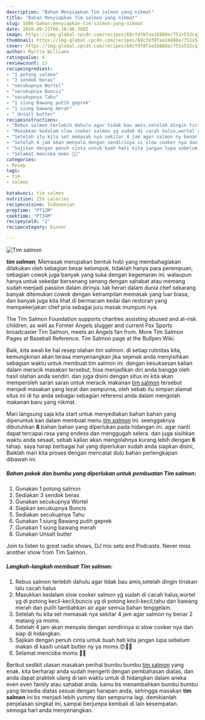 ```yaml
---
description: "Bahan Menyiapkan Tim salmon yang nikmat"
title: "Bahan Menyiapkan Tim salmon yang nikmat"
slug: 1606-bahan-menyiapkan-tim-salmon-yang-nikmat
date: 2020-09-21T06:10:40.700Z
image: https://img-global.cpcdn.com/recipes/68cfdf8faa16888e/751x532cq70/tim-salmon-foto-resep-utama.jpg
thumbnail: https://img-global.cpcdn.com/recipes/68cfdf8faa16888e/751x532cq70/tim-salmon-foto-resep-utama.jpg
cover: https://img-global.cpcdn.com/recipes/68cfdf8faa16888e/751x532cq70/tim-salmon-foto-resep-utama.jpg
author: Myrtle Williams
ratingvalue: 4
reviewcount: 13
recipeingredient:
- "1 potong salmon"
- "3 sendok beras"
- "secukupnya Wortel"
- "secukupnya Buncis"
- "secukupnya Tahu"
- "1 siung Bawang putih geprek"
- "1 siung bawang merah"
- " Unsalt butter"
recipeinstructions:
- "Rebus salmon terlebih dahulu agar tidak bau amis,setelah dingin tiriskan lalu cacah halus"
- "Masukkan kedalam slow cooker salmon yg sudah di cacah halus,wortel yg di potong kecil-kecil,buncis yg di potong kecil-kecil,tahu dan bawang merah dan putih tambahkan air agar semua bahan tenggelam."
- "Setelah itu kita set memasak nya sekitar 4 jam agar salmon ny benar 2 matang ya moms."
- "Setelah 4 jam akan menyala dengan sendirinya si slow cooker nya dan siap di hidangkan."
- "Sajikan dengan penuh cinta untuk buah hati kita jangan lupa sebelum makan di kasih unsalt butter ny ya moms.😍🥰🥰"
- "Selamat mencoba moms 🥰😍"
categories:
- Resep
tags:
- tim
- salmon

katakunci: tim salmon 
nutrition: 255 calories
recipecuisine: Indonesian
preptime: "PT12M"
cooktime: "PT34M"
recipeyield: "2"
recipecategory: Dinner

---
```



![Tim salmon](https://img-global.cpcdn.com/recipes/68cfdf8faa16888e/751x532cq70/tim-salmon-foto-resep-utama.jpg)

<b><i>tim salmon</i></b>, Memasak merupakan bentuk hobi yang membahagiakan dilakukan oleh sebagian besar kelompok. tidaklah hanya para perempuan, sebagian cowok juga banyak yang suka dengan kegemaran ini. walaupun hanya untuk sekedar bersenang senang dengan sahabat atau memang sudah menjadi passion dalam dirinya. tak heran dalam dunia chef sekarang banyak ditemukan cowok dengan ketrampilan memasak yang luar biasa, dan banyak juga kita lihat di bermacam kedai dan restoran yang mempekerjakan chef pria sebagai juru masak mumpuni nya.

The Tim Salmon Foundation supports charities assisting abused and at-risk children, as well as Former Angels slugger and current Fox Sports broadcaster Tim Salmon, meets an Angels fan from. More Tim Salmon Pages at Baseball Reference. Tim Salmon page at the Bullpen Wiki.

Baik, kita awali ke hal resep olahan <i>tim salmon</i>. di setiap rutinitas kita, kemungkinan akan terasa menyenangkan jika sejenak anda menyisihkan sebagian waktu untuk membuat tim salmon ini. dengan kesuksesan kalian dalam meracik masakan tersebut, bisa menjadikan diri anda bangga oleh hasil olahan anda sendiri. dan juga disini dengan situs ini kita akan memperoleh saran saran untuk meracik makanan <u>tim salmon</u> tersebut menjadi masakan yang lezat dan sempurna, oleh sebab itu simpan alamat situs ini di hp anda sebagai sebagian referensi anda dalam mengolah makanan baru yang nikmat.


Mari langsung saja kita start untuk menyediakan bahan bahan yang diperuntuk kan dalam membuat menu <u><i>tim salmon</i></u> ini. seenggaknya dibutuhkan <b>8</b> bahan bahan yang diperlukan pada hidangan ini. agar nanti dapat tercapai rasa yang endess dan menggugah selera. dan juga sisihkan waktu anda sesaat, sebab kalian akan mengolahnya kurang lebih dengan <b>6</b> tahap. saya harap berbagai hal yang diperlukan sudah anda siapkan disini, Baiklah mari kita proses dengan mencatat dulu bahan perlengkapan dibawah ini.

<!--inarticleads1-->

##### Bahan pokok dan bumbu yang diperlukan untuk pembuatan Tim salmon:

1. Gunakan 1 potong salmon
1. Sediakan 3 sendok beras
1. Gunakan secukupnya Wortel
1. Siapkan secukupnya Buncis
1. Sediakan secukupnya Tahu
1. Gunakan 1 siung Bawang putih geprek
1. Gunakan 1 siung bawang merah
1. Gunakan  Unsalt butter


Join to listen to great radio shows, DJ mix sets and Podcasts. Never miss another show from Tim Salmon. 

<!--inarticleads2-->

##### Langkah-langkah membuat Tim salmon:

1. Rebus salmon terlebih dahulu agar tidak bau amis,setelah dingin tiriskan lalu cacah halus
1. Masukkan kedalam slow cooker salmon yg sudah di cacah halus,wortel yg di potong kecil-kecil,buncis yg di potong kecil-kecil,tahu dan bawang merah dan putih tambahkan air agar semua bahan tenggelam.
1. Setelah itu kita set memasak nya sekitar 4 jam agar salmon ny benar 2 matang ya moms.
1. Setelah 4 jam akan menyala dengan sendirinya si slow cooker nya dan siap di hidangkan.
1. Sajikan dengan penuh cinta untuk buah hati kita jangan lupa sebelum makan di kasih unsalt butter ny ya moms.😍🥰🥰
1. Selamat mencoba moms 🥰😍




Berikut sedikit ulasan masakan perihal bumbu bumbu <u>tim salmon</u> yang enak. kita berharap anda sudah mengerti dengan pembahasan diatas, dan anda dapat praktek ulang di lain waktu untuk di hidangkan dalam aneka even even family atau sahabat anda. kamu bs menambahkan bumbu bumbu yang tersedia diatas sesuai dengan harapan anda, sehingga masakan <b>tim salmon</b> ini bs menjadi lebih yummy dan sempurna lagi. demikianlah penjelasan singkat ini, sampai berjumpa kembali di lain kesempatan. semoga hari anda menyenangkan.
